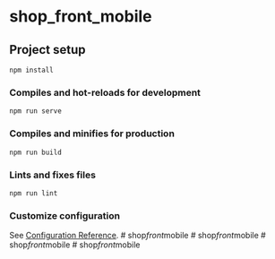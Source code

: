 # shop_front_mobile

## Project setup
```
npm install
```

### Compiles and hot-reloads for development
```
npm run serve
```

### Compiles and minifies for production
```
npm run build
```

### Lints and fixes files
```
npm run lint
```

### Customize configuration
See [Configuration Reference](https://cli.vuejs.org/config/).
#   s h o p _ f r o n t _ m o b i l e  
 #   s h o p _ f r o n t _ m o b i l e  
 #   s h o p _ f r o n t _ m o b i l e  
 #   s h o p _ f r o n t _ m o b i l e  
 